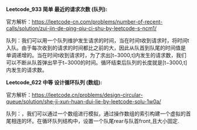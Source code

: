 **Leetcode_933 简单 最近的请求次数 (队列):**

官方解析：https://leetcode-cn.com/problems/number-of-recent-calls/solution/zui-jin-de-qing-qiu-ci-shu-by-leetcode-s-ncm1/

队列：我们可以用一个队列维护发生请求的时间，当在时间t收到请求时，将时间t入队。由于每次收到的请求的时间都比之前的大，因此从队首到队尾的时间值是
单调递增的。当在时间t收到请求时，为了求出[t−3000,t]内发生的请求数，我们可以不断从队首弹出早于t−3000的时间。循环结束后队列的长度就是[t−3000,t]
内发生的请求数。

**Leetcode_622 中等 设计循环队列 (数组):**

官方解析：https://leetcode.cn/problems/design-circular-queue/solution/she-ji-xun-huan-dui-lie-by-leetcode-solu-1w0a/

队列：，我们可以通过一个数组进行模拟，通过操作数组的索引构建一个虚拟的首尾相连的环。在循环队列结构中，设置一个队尾rear与队首front,且大小固定.






